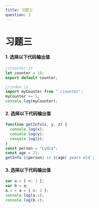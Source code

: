 ```yaml
---
title: 习题三
question: 3
---
```


# 习题三

#### 1. 选择以下代码输出值

```javascript
//counter.js
let counter = 10;
export default counter;
```

```javascript
//index.js
import myCounter from "./counter";
myCounter += 1;
console.log(myCounter);
```

<ClientOnly>
<Exc v-if="$sys" :sort="'first'" key="first"/>
<Exc2 v-else :sort="'first'" key="first"/>
</ClientOnly>

#### 2. 选择以下代码输出值

```javascript
function getInfo(x, y, z) {
  console.log(x);
  console.log(y);
  console.log(z);
}
const person = "Lydia";
const age = 21;
getInfo`${person} is ${age} years old`;
```

<ClientOnly>
<Exc v-if="$sys" :sort="'second'" key="second"/>
<Exc2 v-else :sort="'second'" key="second"/>
</ClientOnly>

#### 3. 选择以下代码输出值

```javascript
var a = { n: 1 };
var b = a;
a.x = a = { n: 2 };
console.log(a.x);
console.log(b.x);
```

<ClientOnly>
<Exc v-if="$sys" :sort="'third'" key="third"/>
<Exc2 v-else :sort="'third'" key="third"/>
</ClientOnly>

 
 <comment-comment/> 
 